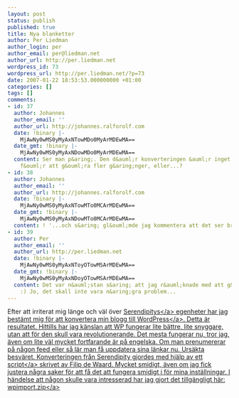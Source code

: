 ```yaml
---
layout: post
status: publish
published: true
title: Nya blanketter
author: Per Liedman
author_login: per
author_email: per@liedman.net
author_url: http://per.liedman.net
wordpress_id: 73
wordpress_url: http://per.liedman.net/?p=73
date: 2007-01-22 18:53:53.000000000 +01:00
categories: []
tags: []
comments:
- id: 37
  author: Johannes
  author_email: ''
  author_url: http://johannes.ralforolf.com
  date: !binary |-
    MjAwNy0wMS0yMyAxNTowMDo0MyArMDEwMA==
  date_gmt: !binary |-
    MjAwNy0wMS0yMyAxNDowMDo0MyArMDEwMA==
  content: Ser man p&aring;. Den d&auml;r konverteringen &auml;r inget du k&auml;nner
    f&ouml;r att g&ouml;ra fler g&aring;nger, eller...?
- id: 38
  author: Johannes
  author_email: ''
  author_url: http://johannes.ralforolf.com
  date: !binary |-
    MjAwNy0wMS0yMyAxNTowMTo0MCArMDEwMA==
  date_gmt: !binary |-
    MjAwNy0wMS0yMyAxNDowMTo0MCArMDEwMA==
  content: ! '...och s&aring; gl&ouml;mde jag kommentera att det ser bra ut...'
- id: 39
  author: Per
  author_email: ''
  author_url: http://per.liedman.net
  date: !binary |-
    MjAwNy0wMS0yMyAxNToyOTowMSArMDEwMA==
  date_gmt: !binary |-
    MjAwNy0wMS0yMyAxNDoyOTowMSArMDEwMA==
  content: Det var n&auml;stan s&aring; att jag r&auml;knade med att g&ouml;ra det
    :) Jo, det skall inte vara n&aring;gra problem...
---
```

Efter att irriterat mig l&auml;nge och v&auml;l &ouml;ver <a href="http:&#47;&#47;www.s9y.org">Serendipitys<&#47;a> egenheter har jag best&auml;mt mig f&ouml;r att konvertera min blogg till <a href="http:&#47;&#47;www.wordpress.org">WordPress<&#47;a>. Detta &auml;r resultatet. Hittills har jag k&auml;nslan att WP fungerar lite b&auml;ttre, lite snyggare, utan att f&ouml;r den skull vara revolutionerande. Det mesta fungerar nu, tror jag, &auml;ven om lite v&auml;l mycket fortfarande &auml;r p&aring; engelska. Om man prenumererar p&aring; n&aring;gon feed eller s&aring; l&auml;r man f&aring; uppdatera sina l&auml;nkar nu. Urs&auml;kta besv&auml;ret.
Konverteringen fr&aring;n Serendipity gjordes med hj&auml;lp av <a href="http:&#47;&#47;www.filipdewaard.com&#47;personal&#47;long-time-no-see">ett script<&#47;a> skrivet av Filip de Waard. Mycket smidigt, &auml;ven om jag fick justera n&aring;gra saker f&ouml;r att f&aring; det att fungera smidigt i f&ouml;r mina inst&auml;llningar. I h&auml;ndelse att n&aring;gon skulle vara intresserad har jag gjort det tillg&auml;ngligt h&auml;r: <a title="wpimport.zip" rel="attachment" id="p78" href="http:&#47;&#47;per.liedman.net&#47;?attachment_id=78">wpimport.zip<&#47;a>
